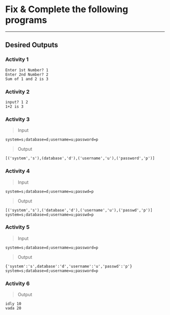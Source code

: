 # Fix & Complete the following programs
---

## Desired Outputs

### Activity 1
```
Enter 1st Number? 1
Enter 2nd Number? 2
Sum of 1 and 2 is 3

```

### Activity 2

```
input? 1 2
1+2 is 3
```

### Activity 3

> Input
```
system=s;database=d;username=u;password=p
```
> Output
```
[('system','s'),(database','d'),('username','u'),('password','p')]
```

### Activity 4

> Input
```
system=s;database=d;username=u;passwd=p
```
> Output
```
[('system','s'),('database','d'),('username','u'),('passwd','p')]
system=s;database=d;username=u;passwd=p
```

### Activity 5

> Input
```
system=s;database=d;username=u;password=p
```
> Output
```
{'system':'s',database':'d','username':'u','passwd':'p'}
system=s;database=d;username=u;password=p
```

### Activity 6

> Output
```
idly 10
vada 20
```
